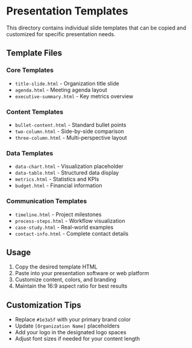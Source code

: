 # Presentation Templates

This directory contains individual slide templates that can be copied and customized for specific presentation needs.

## Template Files

### Core Templates
- `title-slide.html` - Organization title slide
- `agenda.html` - Meeting agenda layout
- `executive-summary.html` - Key metrics overview

### Content Templates  
- `bullet-content.html` - Standard bullet points
- `two-column.html` - Side-by-side comparison
- `three-column.html` - Multi-perspective layout

### Data Templates
- `data-chart.html` - Visualization placeholder
- `data-table.html` - Structured data display
- `metrics.html` - Statistics and KPIs
- `budget.html` - Financial information

### Communication Templates
- `timeline.html` - Project milestones
- `process-steps.html` - Workflow visualization
- `case-study.html` - Real-world examples
- `contact-info.html` - Complete contact details

## Usage

1. Copy the desired template HTML
2. Paste into your presentation software or web platform
3. Customize content, colors, and branding
4. Maintain the 16:9 aspect ratio for best results

## Customization Tips

- Replace `#1e3a5f` with your primary brand color
- Update `[Organization Name]` placeholders
- Add your logo in the designated logo spaces
- Adjust font sizes if needed for your content length